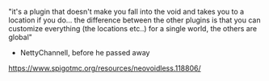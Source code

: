 "it's a plugin that doesn't make you fall into the void and takes you to a location if you do... the difference between the other plugins is that you can customize everything (the locations etc..) for a single world, the others are global"

- NettyChannell, before he passed away

https://www.spigotmc.org/resources/neovoidless.118806/
